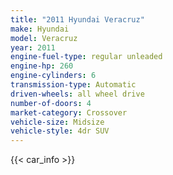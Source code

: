 ```yaml
---
title: "2011 Hyundai Veracruz"
make: Hyundai
model: Veracruz
year: 2011
engine-fuel-type: regular unleaded
engine-hp: 260
engine-cylinders: 6
transmission-type: Automatic
driven-wheels: all wheel drive
number-of-doors: 4
market-category: Crossover
vehicle-size: Midsize
vehicle-style: 4dr SUV
---
```


{{< car_info >}}
